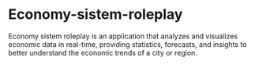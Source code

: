# Economy-sistem-roleplay
Economy sistem roleplay is an application that analyzes and visualizes economic data in real-time, providing statistics, forecasts, and insights to better understand the economic trends of a city or region.
